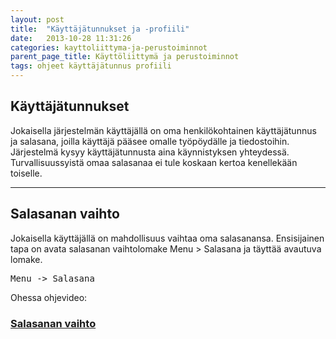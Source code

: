 ```yaml
---
layout: post
title:  "Käyttäjätunnukset ja -profiili"
date:   2013-10-28 11:31:26
categories: kayttoliittyma-ja-perustoiminnot
parent_page_title: Käyttöliittymä ja perustoiminnot
tags: ohjeet käyttäjätunnus profiili
---
```

## Käyttäjätunnukset
Jokaisella järjestelmän käyttäjällä on oma henkilökohtainen käyttäjätunnus ja salasana, joilla käyttäjä pääsee omalle työpöydälle ja tiedostoihin. Järjestelmä kysyy käyttäjätunnusta aina käynnistyksen yhteydessä. Turvallisuussyistä omaa salasanaa ei tule koskaan kertoa kenellekään toiselle.

---

## Salasanan vaihto
Jokaisella käyttäjällä on mahdollisuus vaihtaa oma salasanansa. Ensisijainen tapa on avata salasanan vaihtolomake Menu > Salasana ja täyttää avautuva lomake.
<pre>Menu -> Salasana</pre>

Ohessa ohjevideo:

### <a class="swipebox-video" href="http://www.youtube.com/watch?v=c0BJZy7sXlA">Salasanan vaihto</a>